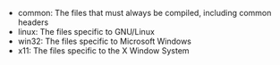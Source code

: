 - common: The files that must always be compiled, including common headers
- linux: The files specific to GNU/Linux
- win32: The files specific to Microsoft Windows
- x11: The files specific to the X Window System
